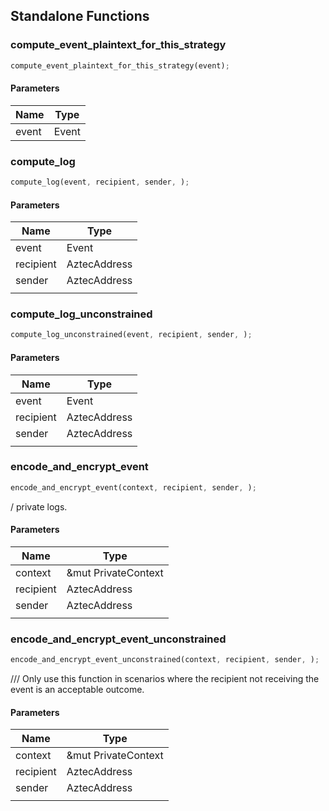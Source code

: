 ## Standalone Functions

### compute_event_plaintext_for_this_strategy

```rust
compute_event_plaintext_for_this_strategy(event);
```

#### Parameters
| Name | Type |
| --- | --- |
| event | Event |

### compute_log

```rust
compute_log(event, recipient, sender, );
```

#### Parameters
| Name | Type |
| --- | --- |
| event | Event |
| recipient | AztecAddress |
| sender | AztecAddress |
|  |  |

### compute_log_unconstrained

```rust
compute_log_unconstrained(event, recipient, sender, );
```

#### Parameters
| Name | Type |
| --- | --- |
| event | Event |
| recipient | AztecAddress |
| sender | AztecAddress |
|  |  |

### encode_and_encrypt_event

```rust
encode_and_encrypt_event(context, recipient, sender, );
```

/ private logs.

#### Parameters
| Name | Type |
| --- | --- |
| context | &mut PrivateContext |
| recipient | AztecAddress |
| sender | AztecAddress |
|  |  |

### encode_and_encrypt_event_unconstrained

```rust
encode_and_encrypt_event_unconstrained(context, recipient, sender, );
```

/// Only use this function in scenarios where the recipient not receiving the event is an acceptable outcome.

#### Parameters
| Name | Type |
| --- | --- |
| context | &mut PrivateContext |
| recipient | AztecAddress |
| sender | AztecAddress |
|  |  |

